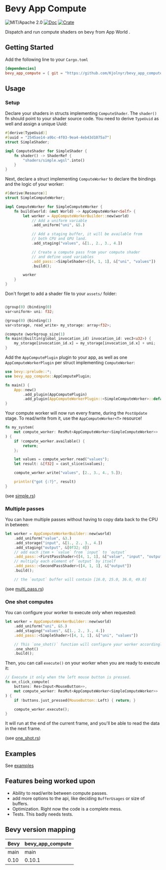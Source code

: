 # Bevy App Compute

![MIT/Apache 2.0](https://img.shields.io/badge/license-MIT%2FApache-blue.svg)
[![Doc](https://docs.rs/bevy_app_compute/badge.svg)](https://docs.rs/bevy_app_compute)
[![Crate](https://img.shields.io/crates/v/bevy_app_compute.svg)](https://crates.io/crates/bevy_app_compute)


Dispatch and run compute shaders on bevy from App World .

## Getting Started

Add the following line to your `Cargo.toml`

```toml
[dependencies]
bevy_app_compute = { git = "https://github.com/Kjolnyr/bevy_app_compute.git", branch = "main" }
```

## Usage

### Setup

Declare your shaders in structs implementing `ComputeShader`. The `shader()` fn should point to your shader source code.
You need to derive `TypeUuid` as well and assign a unique Uuid:

```rust
#[derive(TypeUuid)]
#[uuid = "2545ae14-a9bc-4f03-9ea4-4eb43d1075a7"]
struct SimpleShader;

impl ComputeShader for SimpleShader {
    fn shader() -> ShaderRef {
        "shaders/simple.wgsl".into()
    }
}
```

Next, declare a struct implementing `ComputeWorker` to declare the bindings and the logic of your worker:

```rust
#[derive(Resource)]
struct SimpleComputeWorker;

impl ComputeWorker for SimpleComputeWorker {
    fn build(world: &mut World) -> AppComputeWorker<Self> {
        let worker = AppComputeWorkerBuilder::new(world)
            // Add a uniform variable
            .add_uniform("uni", &5.)

            // Add a staging buffer, it will be available from
            // both CPU and GPU land.
            .add_staging("values", &[1., 2., 3., 4.])

            // Create a compute pass from your compute shader
            // and define used variables
            .add_pass::<SimpleShader>([4, 1, 1], &["uni", "values"])
            .build();

        worker
    }
}

```

Don't forget to add a shader file to your `assets/` folder:

```rust

@group(0) @binding(0)
var<uniform> uni: f32;

@group(0) @binding(1)
var<storage, read_write> my_storage: array<f32>;

@compute @workgroup_size(1)
fn main(@builtin(global_invocation_id) invocation_id: vec3<u32>) {
    my_storage[invocation_id.x] = my_storage[invocation_id.x] + uni;
}
```

Add the `AppComputePlugin` plugin to your app, as well as one `AppComputeWorkerPlugin` per struct implementing `ComputeWorker`:

```rust
use bevy::prelude::*;
use bevy_app_compute::AppComputePlugin;

fn main() {
    App::new()
        .add_plugin(AppComputePlugin)
        .add_plugin(AppComputeWorkerPlugin::<SimpleComputeWorker>::default());
}
```

Your compute worker will now run every frame, during the `PostUpdate` stage. To read/write from it, use the `AppComputeWorker<T>` resource!

```rust
fn my_system(
    mut compute_worker: ResMut<AppComputeWorker<SimpleComputeWorker>>
) {
    if !compute_worker.available() {
        return;
    };

    let values = compute_worker.read("values");
    let result: &[f32] = cast_slice(&values);

    compute_worker.write("values", [2., 3., 4., 5.]);

    println!("got {:?}", result)
}
```

(see [simple.rs](https://github.com/kjolnyr/bevy_app_compute/tree/dev/examples/simple.rs))

### Multiple passes

You can have multiple passes without having to copy data back to the CPU in between:

```rust
let worker = AppComputeWorkerBuilder::new(world)
    .add_uniform("value", &3.)
    .add_storage("input", &[1., 2., 3., 4.])
    .add_staging("output", &[0f32; 4])
    // add each item + `value` from `input` to `output`
    .add_pass::<FirstPassShader>([4, 1, 1], &["value", "input", "output"]) 
    // multiply each element of `output` by itself
    .add_pass::<SecondPassShader>([4, 1, 1], &["output"]) 
    .build();

    // the `output` buffer will contain [16.0, 25.0, 36.0, 49.0]

```

(see [multi_pass.rs](https://github.com/kjolnyr/bevy_app_compute/tree/dev/examples/multi_pass.rs))

### One shot computes

You can configure your worker to execute only when requested:

```rust
let worker = AppComputeWorkerBuilder::new(world)
    .add_uniform("uni", &5.)
    .add_staging("values", &[1., 2., 3., 4.])
    .add_pass::<SimpleShader>([4, 1, 1], &["uni", "values"])

    // This `one_shot()` function will configure your worker accordingly
    .one_shot()
    .build();

```

Then, you can call `execute()` on your worker when you are ready to execute it:

```rust
// Execute it only when the left mouse button is pressed.
fn on_click_compute(
    buttons: Res<Input<MouseButton>>,
    mut compute_worker: ResMut<AppComputeWorker<SimpleComputeWorker>>
) {
    if !buttons.just_pressed(MouseButton::Left) { return; }

    compute_worker.execute();
} 
```

It will run at the end of the current frame, and you'll be able to read the data in the next frame.

(see [one_shot.rs](https://github.com/kjolnyr/bevy_app_compute/tree/dev/examples/one_shot.rs))


## Examples

See [examples](https://github.com/kjolnyr/bevy_app_compute/tree/main/examples)


## Features being worked upon

- Ability to read/write between compute passes.
- add more options to the api, like deciding `BufferUsages` or size of buffers.
- Optimization. Right now the code is a complete mess.
- Tests. This badly needs tests.

## Bevy version mapping

|Bevy|bevy_app_compute|
|---|---|
|main|main|
|0.10|0.10.1|